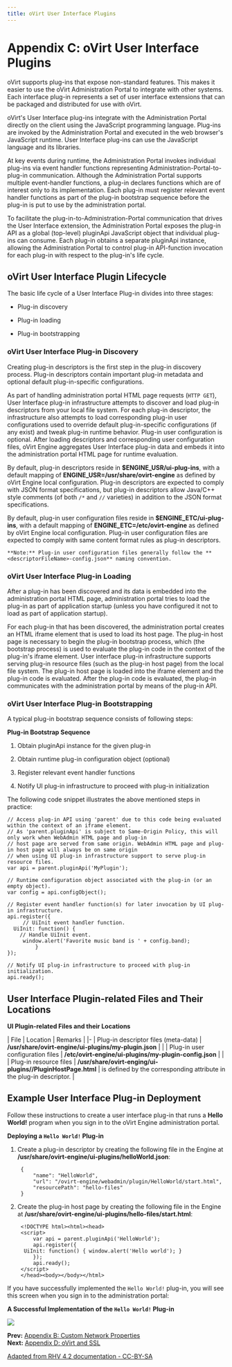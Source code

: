 ```yaml
---
title: oVirt User Interface Plugins
---
```


# Appendix C: oVirt User Interface Plugins

oVirt supports plug-ins that expose non-standard features. This makes it easier to use the oVirt Administration Portal to integrate with other systems. Each interface plug-in represents a set of user interface extensions that can be packaged and distributed for use with oVirt.

oVirt's User Interface plug-ins integrate with the Administration Portal directly on the client using the JavaScript programming language. Plug-ins are invoked by the Administration Portal and executed in the web browser's JavaScript runtime. User Interface plug-ins can use the JavaScript language and its libraries.

At key events during runtime, the Administration Portal invokes individual plug-ins via event handler functions representing Administration-Portal-to-plug-in communication. Although the Administration Portal supports multiple event-handler functions, a plug-in declares functions which are of interest only to its implementation. Each plug-in must register relevant event handler functions as part of the plug-in bootstrap sequence before the plug-in is put to use by the administration portal.

To facilitate the plug-in-to-Administration-Portal communication that drives the User Interface extension, the Administration Portal exposes the plug-in API as a global (top-level) pluginApi JavaScript object that individual plug-ins can consume. Each plug-in obtains a separate pluginApi instance, allowing the Administration Portal to control plug-in API-function invocation for each plug-in with respect to the plug-in's life cycle.

## oVirt User Interface Plugin Lifecycle

The basic life cycle of a User Interface Plug-in divides into three stages:

* Plug-in discovery

* Plug-in loading

* Plug-in bootstrapping

### oVirt User Interface Plug-in Discovery

Creating plug-in descriptors is the first step in the plug-in discovery process. Plug-in descriptors contain important plug-in metadata and optional default plug-in-specific configurations.

As part of handling administration portal HTML page requests (`HTTP GET`), User Interface plug-in infrastructure attempts to discover and load plug-in descriptors from your local file system. For each plug-in descriptor, the infrastructure also attempts to load corresponding plug-in user configurations used to override default plug-in-specific configurations (if any exist) and tweak plug-in runtime behavior. Plug-in user configuration is optional. After loading descriptors and corresponding user configuration files, oVirt Engine aggregates User Interface plug-in data and embeds it into the administration portal HTML page for runtime evaluation.

By default, plug-in descriptors reside in **$ENGINE_USR/ui-plug-ins**, with a default mapping of **ENGINE_USR=/usr/share/ovirt-engine** as defined by oVirt Engine local configuration. Plug-in descriptors are expected to comply with JSON format specifications, but plug-in descriptors allow Java/C++ style comments (of both `/*` and `//` varieties) in addition to the JSON format specifications.

By default, plug-in user configuration files reside in **$ENGINE_ETC/ui-plug-ins**, with a default mapping of **ENGINE_ETC=/etc/ovirt-engine** as defined by oVirt Engine local configuration. Plug-in user configuration files are expected to comply with same content format rules as plug-in descriptors.

    **Note:** Plug-in user configuration files generally follow the **<descriptorFileName>-config.json** naming convention.

### oVirt User Interface Plug-in Loading

After a plug-in has been discovered and its data is embedded into the administration portal HTML page, administration portal tries to load the plug-in as part of application startup (unless you have configured it not to load as part of application startup).

For each plug-in that has been discovered, the administration portal creates an HTML iframe element that is used to load its host page. The plug-in host page is necessary to begin the plug-in bootstrap process, which (the bootstrap process) is used to evaluate the plug-in code in the context of the plug-in's iframe element. User interface plug-in infrastructure supports serving plug-in resource files (such as the plug-in host page) from the local file system. The plug-in host page is loaded into the iframe element and the plug-in code is evaluated. After the plug-in code is evaluated, the plug-in communicates with the administration portal by means of the plug-in API.

### oVirt User Interface Plug-in Bootstrapping

A typical plug-in bootstrap sequence consists of following steps:

**Plug-in Bootstrap Sequence**

1. Obtain pluginApi instance for the given plug-in

2. Obtain runtime plug-in configuration object (optional)

3. Register relevant event handler functions

4. Notify UI plug-in infrastructure to proceed with plug-in initialization

The following code snippet illustrates the above mentioned steps in practice:

    // Access plug-in API using 'parent' due to this code being evaluated within the context of an iframe element.
    // As 'parent.pluginApi' is subject to Same-Origin Policy, this will only work when WebAdmin HTML page and plug-in
    // host page are served from same origin. WebAdmin HTML page and plug-in host page will always be on same origin
    // when using UI plug-in infrastructure support to serve plug-in resource files.
    var api = parent.pluginApi('MyPlugin');

    // Runtime configuration object associated with the plug-in (or an empty object).
    var config = api.configObject();

    // Register event handler function(s) for later invocation by UI plug-in infrastructure.
    api.register({
         // UiInit event handler function.
      UiInit: function() {
        // Handle UiInit event.
         window.alert('Favorite music band is ' + config.band);
             }
    });

    // Notify UI plug-in infrastructure to proceed with plug-in initialization.
    api.ready();

## User Interface Plugin-related Files and Their Locations

**UI Plugin-related Files and their Locations**

| File | Location | Remarks |
|-
| Plug-in descriptor files (meta-data) | <b>/usr/share/ovirt-engine/ui-plugins/my-plugin.json</b> | |
| Plug-in user configuration files | <b>/etc/ovirt-engine/ui-plugins/my-plugin-config.json</b> | |
| Plug-in resource files | <b>/usr/share/ovirt-enging/ui-plugins/<resourcePath>/PluginHostPage.html</b> | <b><resourcePath></b> is defined by the corresponding attribute in the plug-in descriptor. |

## Example User Interface Plug-in Deployment

Follow these instructions to create a user interface plug-in that runs a **Hello World!** program when you sign in to the oVirt Engine administration portal.

**Deploying a `Hello World!` Plug-in**

1. Create a plug-in descriptor by creating the following file in the Engine at **/usr/share/ovirt-engine/ui-plugins/helloWorld.json**:

        {
            "name": "HelloWorld",
            "url": "/ovirt-engine/webadmin/plugin/HelloWorld/start.html",
            "resourcePath": "hello-files"
        }

2. Create the plug-in host page by creating the following file in the Engine at **/usr/share/ovirt-engine/ui-plugins/hello-files/start.html**:

        <!DOCTYPE html><html><head>
        <script>
            var api = parent.pluginApi('HelloWorld');
            api.register({
         UiInit: function() { window.alert('Hello world'); }
            });
            api.ready();
        </script>
        </head><body></body></html>

If you have successfully implemented the `Hello World!` plug-in, you will see this screen when you sign in to the administration portal:

**A Successful Implementation of the `Hello World!` Plug-in**

![](/images/admin-guide/1475.png)

**Prev:** [Appendix B: Custom Network Properties](appe-Custom_Network_Properties)<br>
**Next:** [Appendix D: oVirt and SSL](appe-oVirt_and_SSL)

[Adapted from RHV 4.2 documentation - CC-BY-SA](https://access.redhat.com/documentation/en-us/red_hat_virtualization/4.2/html/administration_guide/appe-red_hat_enterprise_virtualization_user_interface_plugins)
